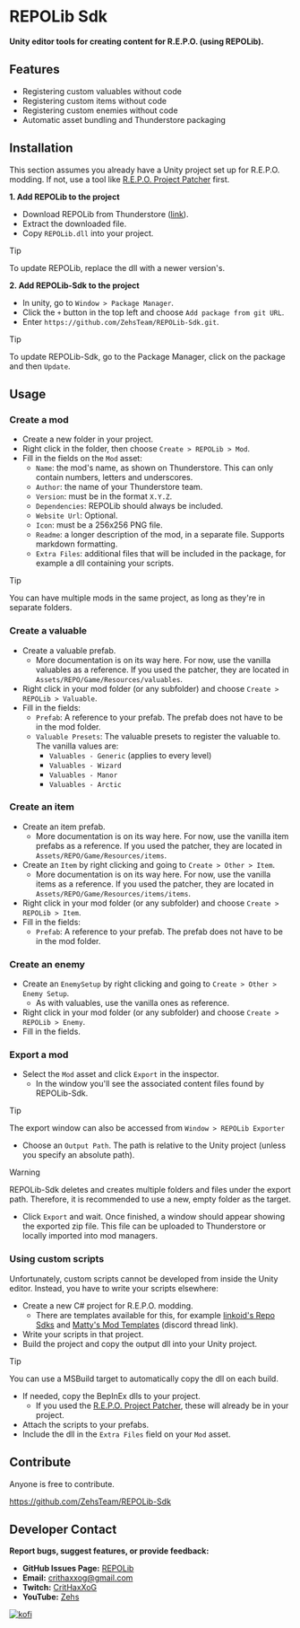 # REPOLib Sdk

**Unity editor tools for creating content for R.E.P.O. (using REPOLib).**

## Features

- Registering custom valuables without code
- Registering custom items without code
- Registering custom enemies without code
- Automatic asset bundling and Thunderstore packaging

## Installation

This section assumes you already have a Unity project set up for R.E.P.O. modding.
If not, use a tool like [R.E.P.O. Project Patcher](https://github.com/Kesomannen/unity-repo-project-patcher) first.

**1. Add REPOLib to the project**

- Download REPOLib from Thunderstore ([link](https://thunderstore.io/c/repo/p/Zehs/REPOLib/)).
- Extract the downloaded file.
- Copy `REPOLib.dll` into your project.

> [!TIP]
> To update REPOLib, replace the dll with a newer version's.

**2. Add REPOLib-Sdk to the project**

- In unity, go to `Window > Package Manager`.
- Click the `+` button in the top left and choose `Add package from git URL`.
- Enter `https://github.com/ZehsTeam/REPOLib-Sdk.git`.

> [!TIP]
> To update REPOLib-Sdk, go to the Package Manager, click on the package and then `Update`.

## Usage

### Create a mod

- Create a new folder in your project.
- Right click in the folder, then choose `Create > REPOLib > Mod`.
- Fill in the fields on the `Mod` asset:
  - `Name`: the mod's name, as shown on Thunderstore. This can only contain numbers, letters and underscores.
  - `Author`: the name of your Thunderstore team.
  - `Version`: must be in the format `X.Y.Z`.
  - `Dependencies`: REPOLib should always be included.
  - `Website Url`: Optional.
  - `Icon`: must be a 256x256 PNG file.
  - `Readme`: a longer description of the mod, in a separate file. Supports markdown formatting.
  - `Extra Files`: additional files that will be included in the package, for example a dll containing your scripts.

> [!TIP]
> You can have multiple mods in the same project, as long as they're in separate folders.

### Create a valuable

- Create a valuable prefab.
  - More documentation is on its way here. For now, use the vanilla valuables as a reference. If you used the patcher, they are located in `Assets/REPO/Game/Resources/valuables`.
- Right click in your mod folder (or any subfolder) and choose `Create > REPOLib > Valuable`.
- Fill in the fields:
  - `Prefab`: A reference to your prefab. The prefab does not have to be in the mod folder.
  - `Valuable Presets`: The valuable presets to register the valuable to. The vanilla values are:
    - `Valuables - Generic` (applies to every level)
    - `Valuables - Wizard`
    - `Valuables - Manor`
    - `Valuables - Arctic`

### Create an item
- Create an item prefab.
  - More documentation is on its way here. For now, use the vanilla item prefabs as a reference. If you used the patcher, they are located in `Assets/REPO/Game/Resources/items`.
- Create an `Item` by right clicking and going to `Create > Other > Item`.
  - More documentation is on its way here. For now, use the vanilla items as a reference. If you used the patcher, they are located in `Assets/REPO/Game/Resources/items/items`.
- Right click in your mod folder (or any subfolder) and choose `Create > REPOLib > Item`.
- Fill in the fields:
  - `Prefab`: A reference to your prefab. The prefab does not have to be in the mod folder.

### Create an enemy

- Create an `EnemySetup` by right clicking and going to `Create > Other > Enemy Setup`.
  - As with valuables, use the vanilla ones as reference.
- Right click in your mod folder (or any subfolder) and choose `Create > REPOLib > Enemy`.
- Fill in the fields.

### Export a mod

- Select the `Mod` asset and click `Export` in the inspector.
  - In the window you'll see the associated content files found by REPOLib-Sdk.

> [!TIP]
> The export window can also be accessed from `Window > REPOLib Exporter`

- Choose an `Output Path`. The path is relative to the Unity project (unless you specify an absolute path).

> [!WARNING]
> REPOLib-Sdk deletes and creates multiple folders and files under the export path. Therefore, it is recommended to use a new, empty folder as the target.

- Click `Export` and wait. Once finished, a window should appear showing the exported zip file. This file can be uploaded to Thunderstore or locally imported into mod managers.

### Using custom scripts

Unfortunately, custom scripts cannot be developed from inside the Unity editor. Instead, you have to write your scripts elsewhere:

- Create a new C# project for R.E.P.O. modding.
  - There are templates available for this, for example [linkoid's Repo Sdks](https://github.com/linkoid/Repo.Sdks) and [Matty's Mod Templates](https://discord.com/channels/1344557689979670578/1348716513410027601) (discord thread link).
- Write your scripts in that project.
- Build the project and copy the output dll into your Unity project.

> [!TIP]
> You can use a MSBuild target to automatically copy the dll on each build.

- If needed, copy the BepInEx dlls to your project.
  - If you used the [R.E.P.O. Project Patcher](https://github.com/Kesomannen/unity-repo-project-patcher), these will already be in your project.
- Attach the scripts to your prefabs.
- Include the dll in the `Extra Files` field on your `Mod` asset.

## Contribute

Anyone is free to contribute.

https://github.com/ZehsTeam/REPOLib-Sdk

## Developer Contact
**Report bugs, suggest features, or provide feedback:**
- **GitHub Issues Page:** [REPOLib](https://github.com/ZehsTeam/REPOLib/issues)
- **Email:** crithaxxog@gmail.com
- **Twitch:** [CritHaxXoG](https://www.twitch.tv/crithaxxog)
- **YouTube:** [Zehs](https://www.youtube.com/channel/UCb4VEkc-_im0h8DKXlwmIAA)

[![kofi](https://i.imgur.com/jzwECeF.png)](https://ko-fi.com/zehsteam)
